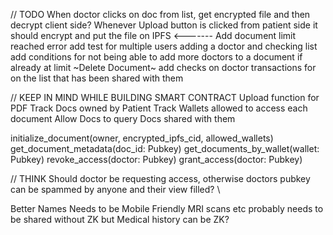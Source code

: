 // TODO
When doctor clicks on doc from list, get encrypted file and then decrypt client side?
Whenever Upload button is clicked from patient side it should encrypt and put the file on IPFS <-------
Add document limit reached error
add test for multiple users adding a doctor and checking list
add conditions for not being able to add more doctors to a document if already at limit
~Delete Document~
add checks on doctor transactions for on the list that has been shared with them


// KEEP IN MIND WHILE BUILDING SMART CONTRACT
Upload function for PDF
Track Docs owned by Patient
Track Wallets allowed to access each document
Allow Docs to query Docs shared with them

initialize_document(owner, encrypted_ipfs_cid, allowed_wallets)
get_document_metadata(doc_id: Pubkey)
get_documents_by_wallet(wallet: Pubkey)
revoke_access(doctor: Pubkey)
grant_access(doctor: Pubkey)

// THINK
Should doctor be requesting access, otherwise doctors pubkey can be spammed by anyone and their view filled? \

Better Names
Needs to be Mobile Friendly
MRI scans etc probably needs to be shared without ZK but Medical history can be ZK?